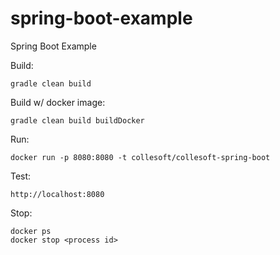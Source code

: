 # spring-boot-example
Spring Boot Example

Build:
```
gradle clean build
```

Build w/ docker image:
```
gradle clean build buildDocker
```

Run:
```
docker run -p 8080:8080 -t collesoft/collesoft-spring-boot
```

Test:
```
http://localhost:8080
```

Stop:
```
docker ps
docker stop <process id>
```
